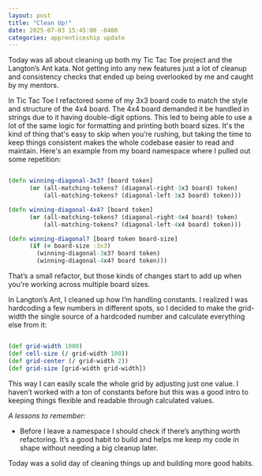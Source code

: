 ```yaml
---
layout: post
title: "Clean Up!"
date: 2025-07-03 15:45:00 -0400
categories: apprenticeship update
---
```


Today was all about cleaning up both my Tic Tac Toe project and the Langton’s
Ant kata. Not getting into any new features just a lot of cleanup and
consistency checks that ended up being overlooked by me and caught by my mentors.

In Tic Tac Toe I refactored some of my 3x3 board code to match the style and
structure of the 4x4 board. The 4x4 board demanded it be handled in strings due
to it having double-digit options. This led to being able to use a lot of the
same logic for formatting and printing both board sizes. It's the kind of thing
that's easy to skip when you’re rushing, but taking the time to keep things
consistent makes the whole codebase easier to read and maintain. Here's an
example from my board namespace where I pulled out some repetition:

```clojure

(defn winning-diagonal-3x3? [board token]
      (or (all-matching-tokens? (diagonal-right-3x3 board) token)
          (all-matching-tokens? (diagonal-left-3x3 board) token)))

(defn winning-diagonal-4x4? [board token]
      (or (all-matching-tokens? (diagonal-right-4x4 board) token)
          (all-matching-tokens? (diagonal-left-4x4 board) token)))

(defn winning-diagonal? [board token board-size]
      (if (= board-size :3x3)
        (winning-diagonal-3x3? board token)
        (winning-diagonal-4x4? board token)))

```

That’s a small refactor, but those kinds of changes start to add up when you're
working across multiple board sizes.

In Langton’s Ant, I cleaned up how I’m handling constants. I realized I was
hardcoding a few numbers in different spots, so I decided to make the grid-width
the single source of a hardcoded number and calculate everything else from it:

```clojure

(def grid-width 1000)
(def cell-size (/ grid-width 100))
(def grid-center (/ grid-width 2))
(def grid-size [grid-width grid-width])

```

This way I can easily scale the whole grid by adjusting just one value. I
haven’t worked with a ton of constants before but this was a good intro to
keeping things flexible and readable through calculated values.

*A lessons to remember:*

- Before I leave a namespace I should check if there’s anything worth
  refactoring. It’s a good habit to build and helps me keep my code in shape
  without needing a big cleanup later.

Today was a solid day of cleaning things up and building more good habits.
